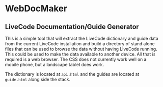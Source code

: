 # WebDocMaker

## LiveCode Documentation/Guide Generator

This is a simple tool that will extract the LiveCode dictionary and guide
data from the current LiveCode installation and build a directory of
stand alone files that can be used to browse the data without having
LiveCode running.  This could be used to make the data available to
another device.  All that is required is a web browser.  The CSS does not
currently work well on a mobile phone, but a landscape tablet does work.

The dictionary is located at `api.html` and the guides are located at
`guide.html` along side the stack.